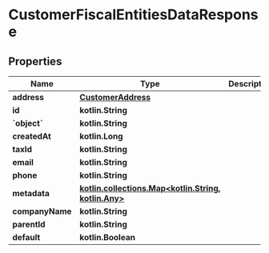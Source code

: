 
# CustomerFiscalEntitiesDataResponse

## Properties
Name | Type | Description | Notes
------------ | ------------- | ------------- | -------------
**address** | [**CustomerAddress**](CustomerAddress.md) |  | 
**id** | **kotlin.String** |  | 
**&#x60;object&#x60;** | **kotlin.String** |  | 
**createdAt** | **kotlin.Long** |  | 
**taxId** | **kotlin.String** |  |  [optional]
**email** | **kotlin.String** |  |  [optional]
**phone** | **kotlin.String** |  |  [optional]
**metadata** | [**kotlin.collections.Map&lt;kotlin.String, kotlin.Any&gt;**](kotlin.Any.md) |  |  [optional]
**companyName** | **kotlin.String** |  |  [optional]
**parentId** | **kotlin.String** |  |  [optional]
**default** | **kotlin.Boolean** |  |  [optional]



